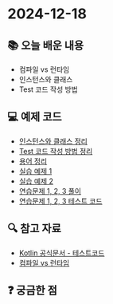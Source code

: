 # 2024-12-18

## 📚 오늘 배운 내용

- 컴파일 vs 런타임
- 인스턴스와 클래스
- Test 코드 작성 방법

## 💻 예제 코드

<!-- 실습한 코드나 예제를 추가 -->

- [인스턴스와 클래스 정리](../topics/instance&class.md)
- [Test 코드 작성 방법 정리](../topics/testcode.md)
- [용어 정리](../topics/dictionary.md)
- [실습 예제 1](../../src/main/kotlin/day03/Slime.kt)
- [실습 예제 2](../../src/main/kotlin/day03/Hero.kt)
- [연습문제 1, 2, 3 풀이](../../src/main/kotlin/day03/Cleric.kt)
- [연습문제 1, 2, 3 테스트 코드](../../src/test/kotlin/day03/ClericTest.kt)

## 🔍 참고 자료
- [Kotlin 공식문서 - 테스트코드](https://kotlinlang.org/docs/jvm-test-using-junit.html)
- [컴파일 vs 런타임](https://esoog.tistory.com/entry/%EB%9F%B0%ED%83%80%EC%9E%84runtime-%EC%BB%B4%ED%8C%8C%EC%9D%BC-%ED%83%80%EC%9E%84compile-time)

## ❓ 궁금한 점